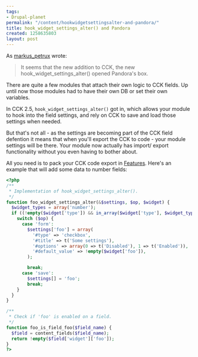 ```yaml
---
tags:
- Drupal-planet
permalink: "/content/hookwidgetsettingsalter-and-pandora/"
title: hook_widget_settings_alter() and Pandora
created: 1258635803
layout: post
---
```

As <a href="http://drupal.org/user/39593">markus_petrux</a> wrote:
<blockquote>
It seems that the new addition to CCK, the new hook_widget_settings_alter() opened Pandora's box.
</blockquote>

There are quite a few modules that attach their own logic to CCK fields. Up until now those modules had to have their own DB or set their own variables.

In CCK 2.5, ```hook_widget_settings_alter()``` got in, which allows your module to hook into the field settings, and rely on CCK to save and load those settings when needed.

But that's not all - as the settings are becoming part of the CCK field defention it means that when you'll export the CCK to code - your module settings will be there. Your module now actually has import/ export functionality without you even having to bother about.

<!-- more -->

All you need is to pack your CCK code export in <a href="http://drupal.org/project/features">Features</a>.
Here's an example that will add some data to number fields:

```php
<?php
/**
 * Implementation of hook_widget_settings_alter().
 */
function foo_widget_settings_alter(&$settings, $op, $widget) {
  $widget_types = array('number');
  if ((!empty($widget['type']) && in_array($widget['type'], $widget_types)) || (!empty($widget['widget_type']) && in_array($widget['widget_type'], $widget_types))) {
    switch ($op) {
      case 'form':
        $settings['foo'] = array(
          '#type' => 'checkbox',
          '#title' => t('Some settings'),
          '#options' => array(0 => t('Disabled'), 1 => t('Enabled')),
          '#default_value' => !empty($widget['foo']),
        );

        break;
      case 'save':
        $settings[] = 'foo';
        break;
    }
  }
}

/**
 * Check if 'foo' is enabled on a field.
 */
function foo_is_field_foo($field_name) {
  $field = content_fields($field_name);
  return !empty($field['widget']['foo']);
}
?>
```